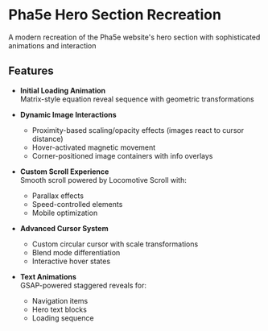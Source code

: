 # Pha5e Hero Section Recreation

A modern recreation of the Pha5e website's hero section with sophisticated animations and interaction


## Features

- **Initial Loading Animation**  
  Matrix-style equation reveal sequence with geometric transformations

- **Dynamic Image Interactions**  
  - Proximity-based scaling/opacity effects (images react to cursor distance)  
  - Hover-activated magnetic movement  
  - Corner-positioned image containers with info overlays

- **Custom Scroll Experience**  
  Smooth scroll powered by Locomotive Scroll with:  
  - Parallax effects  
  - Speed-controlled elements  
  - Mobile optimization

- **Advanced Cursor System**  
  - Custom circular cursor with scale transformations  
  - Blend mode differentiation  
  - Interactive hover states

- **Text Animations**  
  GSAP-powered staggered reveals for:  
  - Navigation items  
  - Hero text blocks  
  - Loading sequence


